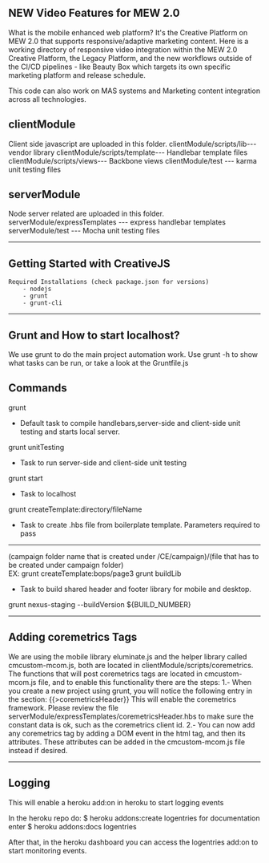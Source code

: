 NEW Video Features for MEW 2.0
-----------


What is the mobile enhanced web platform? It's the Creative Platform on MEW 2.0 that supports responsive/adaptive marketing content.  Here is a working directory of responsive video integration within the MEW 2.0 Creative Platform, the Legacy Platform, and the new workflows outside of the CI/CD pipelines - like Beauty Box which targets its own specific marketing platform and release schedule. 

This code can also work on MAS systems and Marketing content integration across all technologies.


 clientModule
 -------------
 Client side javascript are uploaded in this folder. 
  clientModule/scripts/lib--- vendor library
  clientModule/scripts/template--- Handlebar template files
  clientModule/scripts/views--- Backbone views
  clientModule/test --- karma unit testing files


 serverModule
 -------------
 Node server related are uploaded in this folder.
  serverModule/expressTemplates --- express handlebar templates
  serverModule/test --- Mocha unit testing files

------------------------------------------------------------------------------------------------
Getting Started with CreativeJS
------------------------------------------------------------------------------------------------
	Required Installations (check package.json for versions)
		- nodejs
		- grunt
		- grunt-cli


------------------------------------------------------------------------------------------------
Grunt and How to start localhost?
------------------------------------------------------------------------------------------------		
We use grunt to do the main project automation work. Use grunt -h to show what tasks can be run, or take a look at the Gruntfile.js

Commands
--------
 grunt 
   - Default task to compile handlebars,server-side and client-side unit testing and starts local server.

 grunt unitTesting
   - Task to run server-side and client-side unit testing

 grunt start
   -  Task to localhost

 grunt createTemplate:directory/fileName
   - Task to create .hbs file from boilerplate template.
   Parameters required to pass
   ---------------------------
   (campaign folder name that is created under /CE/campaign)/(file that has to be created under campaign folder)  
   EX: grunt createTemplate:bops/page3
 grunt buildLib  
  - Task to build shared header and footer library for mobile and desktop.

 grunt nexus-staging --buildVersion ${BUILD_NUMBER} 

------------------------------------------------------------------------------------------------
Adding coremetrics Tags
------------------------------------------------------------------------------------------------

We are using the mobile library eluminate.js and the helper library called cmcustom-mcom.js, both are located
in clientModule/scripts/coremetrics.
The functions that will post coremetrics tags are located in cmcustom-mcom.js file, and to enable this functionality
there are the steps:
1.- When you create a new project using grunt, you will notice the following entry in the <head> section:
    {{>coremetricsHeader}}
   This will enable the coremetrics framework. Please review the file serverModule/expressTemplates/coremetricsHeader.hbs
   to make sure the constant data is ok, such as the coremetrics client id.
2.- You can now add any coremetrics tag by adding a DOM event in the html tag, and then its attributes. These attributes can be added in the cmcustom-mcom.js file instead if desired.


------------------------------------------------------------------------------------------------
Logging
------------------------------------------------------------------------------------------------
This will enable a heroku add:on in heroku to start logging events

In the heroku repo do:
$ heroku addons:create logentries
for documentation enter
$ heroku addons:docs logentries

After that, in the heroku dashboard you can access the logentries add:on to start monitoring events.



